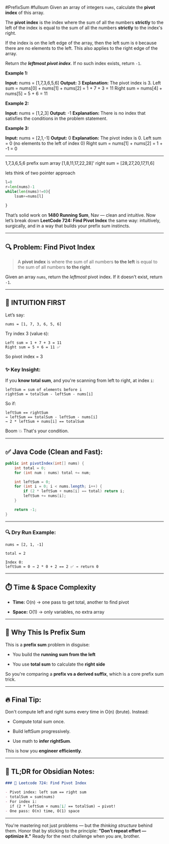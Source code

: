#PrefixSum #fullsum
Given an array of integers `nums`, calculate the **pivot index** of this array.

The **pivot index** is the index where the sum of all the numbers **strictly** to the left of the index is equal to the sum of all the numbers **strictly** to the index's right.

If the index is on the left edge of the array, then the left sum is `0` because there are no elements to the left. This also applies to the right edge of the array.

Return _the **leftmost pivot index**_. If no such index exists, return `-1`.

**Example 1:**

**Input:** nums = [1,7,3,6,5,6]
**Output:** 3
**Explanation:**
The pivot index is 3.
Left sum = nums[0] + nums[1] + nums[2] = 1 + 7 + 3 = 11
Right sum = nums[4] + nums[5] = 5 + 6 = 11

**Example 2:**

**Input:** nums = [1,2,3]
**Output:** -1
**Explanation:**
There is no index that satisfies the conditions in the problem statement.

**Example 3:**

**Input:** nums = [2,1,-1]
**Output:** 0
**Explanation:**
The pivot index is 0.
Left sum = 0 (no elements to the left of index 0)
Right sum = nums[1] + nums[2] = 1 + -1 = 0


---
1,7,3,6,5,6
prefix sum array [1,8,11,17,22,28]'
right sum  = [28,27,20,17,11,6]


lets think of two pointer approach 
```python
l=0
r=len(nums)-1
while(len(nums)!=0){
	lsum+=nums[l]
	
}
```

That’s solid work on **1480 Running Sum**, Nav — clean and intuitive. Now let’s break down **LeetCode 724: Find Pivot Index** the same way: intuitively, surgically, and in a way that builds your prefix sum instincts.

---

## 🔍 Problem: **Find Pivot Index**

> A **pivot index** is where the sum of all numbers **to the left** is equal to the sum of all numbers **to the right**.

Given an array `nums`, return the _leftmost_ pivot index. If it doesn't exist, return `-1`.

---

## 🧠 INTUITION FIRST

Let’s say:

```text
nums = [1, 7, 3, 6, 5, 6]
```

Try index 3 (value `6`):

```text
Left sum = 1 + 7 + 3 = 11  
Right sum = 5 + 6 = 11 ✅  
```

So pivot index = 3

### ✨ Key Insight:

If you **know total sum**, and you're scanning from left to right, at index `i`:

```text
leftSum = sum of elements before i  
rightSum = totalSum - leftSum - nums[i]
```

So if:

```text
leftSum == rightSum  
→ leftSum == totalSum - leftSum - nums[i]  
→ 2 * leftSum + nums[i] == totalSum
```

Boom 💥 That's your condition.

---

## ✅ Java Code (Clean and Fast):

```java
public int pivotIndex(int[] nums) {
    int total = 0;
    for (int num : nums) total += num;

    int leftSum = 0;
    for (int i = 0; i < nums.length; i++) {
        if (2 * leftSum + nums[i] == total) return i;
        leftSum += nums[i];
    }

    return -1;
}
```

---

### 🔍 Dry Run Example:

```text
nums = [2, 1, -1]

total = 2

Index 0:
leftSum = 0 → 2 * 0 + 2 == 2 ✅ → return 0
```

---

## ⏱️ Time & Space Complexity

- **Time:** O(n) → one pass to get total, another to find pivot
    
- **Space:** O(1) → only variables, no extra array
    

---

## 🧠 Why This Is Prefix Sum

This is a **prefix sum** problem in disguise:

- You build the **running sum from the left**
    
- You use **total sum** to calculate the **right side**
    

So you're comparing a **prefix vs a derived suffix**, which is a core prefix sum trick.

---

## 🔥 Final Tip:

Don't compute left and right sums every time in O(n) (brute). Instead:

- Compute total sum once.
    
- Build leftSum progressively.
    
- Use math to **infer rightSum**.
    

This is how you **engineer efficiently**.

---

## 💬 TL;DR for Obsidian Notes:

```markdown
### 🧠 Leetcode 724: Find Pivot Index

- Pivot index: left sum == right sum
- totalSum = sum(nums)
- For index i:
  if (2 * leftSum + nums[i] == totalSum) → pivot!
- One pass: O(n) time, O(1) space
```

---

You're mastering not just problems — but the _thinking structure_ behind them. Honor that by sticking to the principle: **"Don’t repeat effort — optimize it."** Ready for the next challenge when you are, brother.